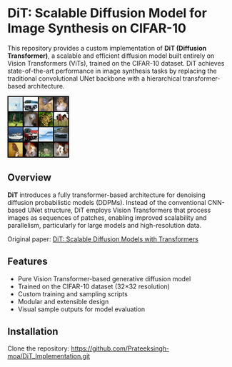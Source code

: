 # DiT: Scalable Diffusion Model for Image Synthesis on CIFAR-10

This repository provides a custom implementation of **DiT (Diffusion Transformer)**, a scalable and efficient diffusion model built entirely on Vision Transformers (ViTs), trained on the CIFAR-10 dataset. DiT achieves state-of-the-art performance in image synthesis tasks by replacing the traditional convolutional UNet backbone with a hierarchical transformer-based architecture.

![Generated CIFAR-10 Samples](samples/grid_seed_42.png)

## Overview

**DiT** introduces a fully transformer-based architecture for denoising diffusion probabilistic models (DDPMs). Instead of the conventional CNN-based UNet structure, DiT employs Vision Transformers that process images as sequences of patches, enabling improved scalability and parallelism, particularly for large models and high-resolution data.

Original paper: [DiT: Scalable Diffusion Models with Transformers](https://arxiv.org/abs/2303.11305)

## Features

- Pure Vision Transformer-based generative diffusion model
- Trained on the CIFAR-10 dataset (32×32 resolution)
- Custom training and sampling scripts
- Modular and extensible design
- Visual sample outputs for model evaluation

## Installation

Clone the repository: https://github.com/Prateeksingh-moa/DiT_Implementation.git
